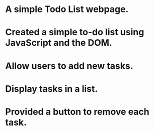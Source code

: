 
# A simple Todo List webpage.
# Created a simple to-do list using JavaScript and the DOM. 
# Allow users to add new tasks. 
# Display tasks in a list. 
# Provided a button to remove each task.
